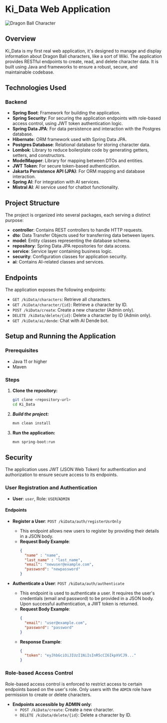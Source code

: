 # Ki_Data Web Application
![Dragon Ball Character](https://images-wixmp-ed30a86b8c4ca887773594c2.wixmp.com/f/df0411c5-1b85-411b-88fe-2bd41f3c83cd/dhr4h2t-ca1e82d7-e888-42db-946f-4a6a61a9abef.png?token=eyJ0eXAiOiJKV1QiLCJhbGciOiJIUzI1NiJ9.eyJzdWIiOiJ1cm46YXBwOjdlMGQxODg5ODIyNjQzNzNhNWYwZDQxNWVhMGQyNmUwIiwiaXNzIjoidXJuOmFwcDo3ZTBkMTg4OTgyMjY0MzczYTVmMGQ0MTVlYTBkMjZlMCIsIm9iaiI6W1t7InBhdGgiOiJcL2ZcL2RmMDQxMWM1LTFiODUtNDExYi04OGZlLTJiZDQxZjNjODNjZFwvZGhyNGgydC1jYTFlODJkNy1lODg4LTQyZGItOTQ2Zi00YTZhNjFhOWFiZWYucG5nIn1dXSwiYXVkIjpbInVybjpzZXJ2aWNlOmZpbGUuZG93bmxvYWQiXX0.dOzeBbpJ6URZN53j39ad9yx3kdAYSuIDmrXbS07cY_I)
## Overview
Ki_Data is my first real web application, it's designed to manage and display information about Dragon Ball characters, like a sort of Wiki. The application provides RESTful endpoints to create, read, and delete character data. It is built using Java and frameworks to ensure a robust, secure, and maintainable codebase.

## Technologies Used

### Backend
- **Spring Boot**: Framework for building the application.
- **Spring Security**: For securing the application endpoints with role-based access control, using JWT token authentication logic.
- **Spring Data JPA**: For data persistence and interaction with the Postgres database.
- **Hibernate**: ORM framework used with Spring Data JPA.
- **Postgres Database**: Relational database for storing character data.
- **Lombok**: Library to reduce boilerplate code by generating getters, setters, and constructors.
- **ModelMapper**: Library for mapping between DTOs and entities.
- **JWT Token**: For secure token-based authentication.
- **Jakarta Persistence API (JPA)**: For ORM mapping and database interaction.
- **Spring AI**: For integration with AI services.
- **Mistral AI**: AI service used for chatbot functionality.

## Project Structure
The project is organized into several packages, each serving a distinct purpose:

- **controller**: Contains REST controllers to handle HTTP requests.
- **dto**: Data Transfer Objects used for transferring data between layers.
- **model**: Entity classes representing the database schema.
- **repository**: Spring Data JPA repositories for data access.
- **service**: Service layer containing business logic.
- **security**: Configuration classes for application security.
- **ai**: Contains AI-related classes and services.

## Endpoints
The application exposes the following endpoints:

- `GET /kiData/characters`: Retrieve all characters.
- `GET /kiData/character/{id}`: Retrieve a character by ID.
- `POST /kiData/create`: Create a new character (Admin only).
- `DELETE /kiData/delete/{id}`: Delete a character by ID (Admin only).
- `GET /kiData/ai/dende`: Chat with AI Dende bot.

## Setup and Running the Application

### Prerequisites
- Java 11 or higher
- Maven

### Steps
1. **Clone the repository:**
   ```bash
   git clone <repository-url>
   cd Ki_Data

2. ***Build the project:*** 
   ```bash
   mvn clean install
3. **Run the application:**
   ```bash
   mvn spring-boot:run

## Security

The application uses JWT (JSON Web Token) for authentication and authorization to ensure secure access to its endpoints.

### User Registration and Authentication

- **User**: `user`, Role: `USER`/`ADMIN`

#### Endpoints

- **Register a User**: `POST /kiData/auth/registerUsrOnly`
   - This endpoint allows new users to register by providing their details in a JSON body. 
   - **Request Body Example**:
     ```json
     {
       "name" : "name",
       "last_name" : "last_name", 
       "email": "newuser@example.com",
       "password": "newpassword"
     }
     ```

- **Authenticate a User**: `POST /kiData/auth/authenticate`
   - This endpoint is used to authenticate a user. It requires the user's credentials (email and password) to be provided in a JSON body. Upon successful authentication, a JWT token is returned.
   - **Request Body Example**:
     ```json
     {
       "email": "user@example.com",
       "password": "password"
     }
     ```
   - **Response Example**:
     ```json
     {
       "token": "eyJhbGciOiJIUzI1NiIsInR5cCI6IkpXVCJ9..."
     }
     ```

### Role-based Access Control

Role-based access control is enforced to restrict access to certain endpoints based on the user's role. Only users with the `ADMIN` role have permission to create or delete characters.

- **Endpoints accessible by ADMIN only**:
   - `POST /kiData/create`: Create a new character.
   - `DELETE /kiData/delete/{id}`: Delete a character by ID.
